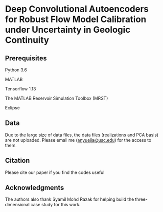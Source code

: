# Deep Convolutional Autoencoders for Robust Flow Model Calibration under Uncertainty in Geologic Continuity

## Prerequisites
Python 3.6

MATLAB

Tensorflow 1.13

The MATLAB Reservoir Simulation Toolbox (MRST)

Eclipse

## Data
Due to the large size of data files, the data files (realizations and PCA basis) are not uploaded. Please email me (anyuejia@usc.edu) for the access to them.

## Citation
Please cite our paper if you find the codes useful

## Acknowledgments
The authors also thank Syamil Mohd Razak for helping build the three-dimensional case study for this work.
